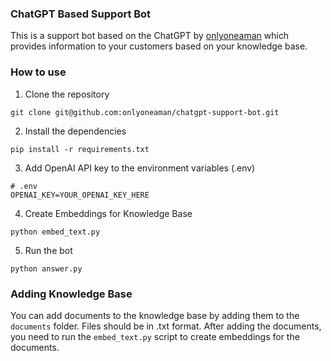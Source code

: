 ### ChatGPT Based Support Bot

This is a support bot based on the ChatGPT by <a href="https://onlyoneaman.com" target="_blank">onlyoneaman</a> which 
provides information to your customers based on your knowledge base.

### How to use

1. Clone the repository
```
git clone git@github.com:onlyoneaman/chatgpt-support-bot.git
```

2. Install the dependencies
```
pip install -r requirements.txt
```

3. Add OpenAI API key to the environment variables (.env)
```
# .env
OPENAI_KEY=YOUR_OPENAI_KEY_HERE
```

4. Create Embeddings for Knowledge Base
```
python embed_text.py
```

5. Run the bot
```
python answer.py
```

### Adding Knowledge Base

You can add documents to the knowledge base by adding them to the `documents` folder.
Files should be in .txt format. 
After adding the documents, you need to run the `embed_text.py` script to create embeddings for the documents.
